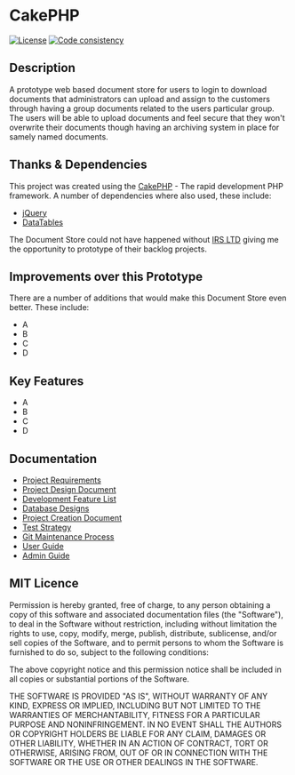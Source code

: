 # CakePHP

[![License](https://poser.pugx.org/cakephp/cakephp/license.svg)](https://packagist.org/packages/cakephp/cakephp)
[![Code consistency](http://squizlabs.github.io/PHP_CodeSniffer/analysis/cakephp/cakephp/grade.svg)](http://squizlabs.github.io/PHP_CodeSniffer/analysis/cakephp/cakephp/)

## Description

A prototype web based document store for users to login to download documents that administrators can upload and assign to the customers through having a group documents related to the users particular group. The users will be able to upload documents and feel secure that they won't overwrite their documents though having an archiving system in place for samely named documents.

## Thanks & Dependencies

This project was created using the [CakePHP](http://www.cakephp.org) - The rapid development PHP framework. A number of dependencies where also used, these include:

* [jQuery](https://jquery.com/)
* [DataTables](https://www.datatables.net/)

The Document Store could not have happened without [IRS LTD](http://www.irs-limited.com/) giving me the opportunity to prototype of their backlog projects.

## Improvements over this Prototype

There are a number of additions that would make this Document Store even better. These include:

* A
* B
* C
* D

## Key Features

* A
* B
* C
* D

## Documentation

* [Project Requirements](#)
* [Project Design Document](#)
* [Development Feature List](#)
* [Database Designs](#)
* [Project Creation Document](#)
* [Test Strategy](#)
* [Git Maintenance Process](#)
* [User Guide](#)
* [Admin Guide](#)

## MIT Licence

Permission is hereby granted, free of charge, to any person obtaining a copy
of this software and associated documentation files (the "Software"), to deal
in the Software without restriction, including without limitation the rights
to use, copy, modify, merge, publish, distribute, sublicense, and/or sell
copies of the Software, and to permit persons to whom the Software is
furnished to do so, subject to the following conditions:

The above copyright notice and this permission notice shall be included in
all copies or substantial portions of the Software.

THE SOFTWARE IS PROVIDED "AS IS", WITHOUT WARRANTY OF ANY KIND, EXPRESS OR
IMPLIED, INCLUDING BUT NOT LIMITED TO THE WARRANTIES OF MERCHANTABILITY,
FITNESS FOR A PARTICULAR PURPOSE AND NONINFRINGEMENT. IN NO EVENT SHALL THE
AUTHORS OR COPYRIGHT HOLDERS BE LIABLE FOR ANY CLAIM, DAMAGES OR OTHER
LIABILITY, WHETHER IN AN ACTION OF CONTRACT, TORT OR OTHERWISE, ARISING FROM,
OUT OF OR IN CONNECTION WITH THE SOFTWARE OR THE USE OR OTHER DEALINGS IN
THE SOFTWARE.
